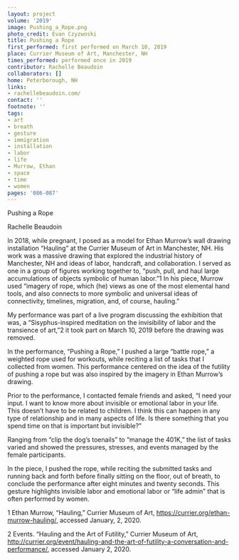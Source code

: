 ```yaml
---
layout: project
volume: '2019'
image: Pushing_a_Rope.png
photo_credit: Evan Czyzwoski
title: Pushing a Rope
first_performed: first performed on March 10, 2019
place: Currier Museum of Art, Manchester, NH
times_performed: performed once in 2019
contributor: Rachelle Beaudoin
collaborators: []
home: Peterborough, NH
links:
- rachellebeaudoin.com/
contact: ''
footnote: ''
tags:
- art
- breath
- gesture
- immigration
- installation
- labor
- life
- Murrow, Ethan
- space
- time
- women
pages: '086-087'
---
```


Pushing a Rope

Rachelle Beaudoin

In 2018, while pregnant, I posed as a model for Ethan Murrow’s wall drawing installation “Hauling” at the Currier Museum of Art in Manchester, NH. His work was a massive drawing that explored the industrial history of Manchester, NH and ideas of labor, handcraft, and collaboration. I served as one in a group of figures working together to, “push, pull, and haul large accumulations of objects symbolic of human labor.”1 In his piece, Murrow used “imagery of rope, which (he) views as one of the most elemental hand tools, and also connects to more symbolic and universal ideas of connectivity, timelines, migration, and, of course, hauling.”

My performance was part of a live program discussing the exhibition that was, a “Sisyphus-inspired meditation on the invisibility of labor and the transience of art,”2 it took part on March 10, 2019 before the drawing was removed.

In the performance, “Pushing a Rope,” I pushed a large “battle rope,” a weighted rope used for workouts, while reciting a list of tasks that I collected from women. This performance centered on the idea of the futility of pushing a rope but was also inspired by the imagery in Ethan Murrow’s drawing.

Prior to the performance, I contacted female friends and asked, “I need your input. I want to know more about invisible or emotional labor in your life. This doesn’t have to be related to children. I think this can happen in any type of relationship and in many aspects of life. Is there something that you spend time on that is important but invisible?”

Ranging from “clip the dog’s toenails” to “manage the 401K,” the list of tasks varied and showed the pressures, stresses, and events managed by the female participants.

In the piece, I pushed the rope, while reciting the submitted tasks and running back and forth before finally sitting on the floor, out of breath, to conclude the performance after eight minutes and twenty seconds. This gesture highlights invisible labor and emotional labor or “life admin” that is often performed by women.

1 Ethan Murrow, “Hauling,” Currier Museum of Art, https://currier.org/ethan-murrow-hauling/, accessed January, 2, 2020.

2 Events. “Hauling and the Art of Futility,” Currier Museum of Art, http://currier.org/event/hauling-and-the-art-of-futility-a-conversation-and-performance/, accessed January 2, 2020.
